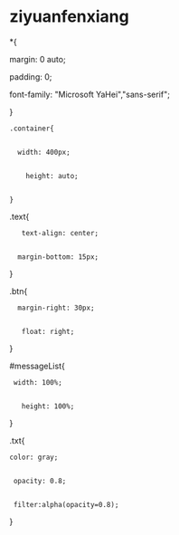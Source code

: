 # ziyuanfenxiang
 *{


margin: 0 auto;


  padding: 0;


   font-family: "Microsoft YaHei","sans-serif";


}


    .container{


      width: 400px;


        height: auto;


    }


   .text{


       text-align: center;


      margin-bottom: 15px;


   }


  .btn{


      margin-right: 30px;


       float: right;


  }


   #messageList{


     width: 100%;


       height: 100%;


 }


 .txt{


    color: gray;


     opacity: 0.8;


     filter:alpha(opacity=0.8);


   }
